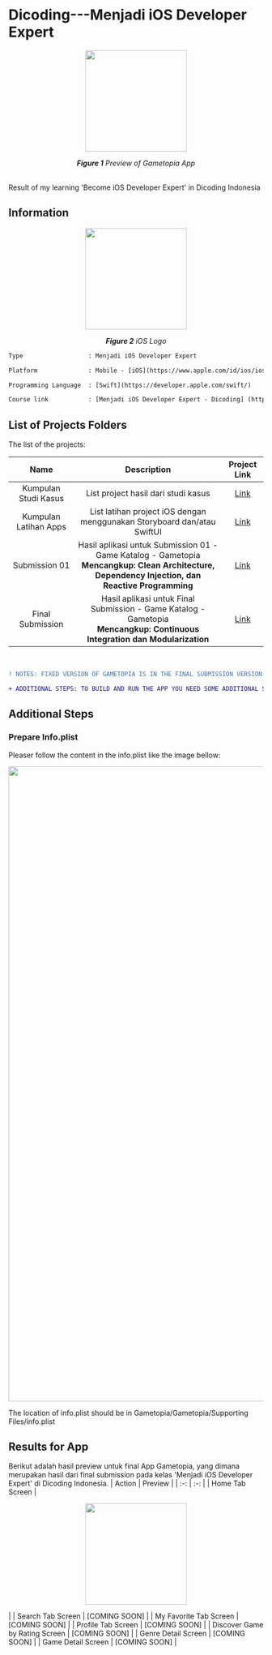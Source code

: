 # Dicoding---Menjadi iOS Developer Expert

<p align="center">
 <image src="https://user-images.githubusercontent.com/32255348/208938153-36c154d5-f1c3-4c4d-ad9c-fbf9e150de04.png" width= 200 />
</p>


<p align="center"><i><b>Figure 1</b> Preview of Gametopia App</i></p>

<br/>
 Result of my learning 'Become iOS Developer Expert' in Dicoding Indonesia

## Information
<p align="center">
  <img src="https://upload.wikimedia.org/wikipedia/commons/thumb/c/ca/IOS_logo.svg/1200px-IOS_logo.svg.png" width="200"/>
</p>
<p align="center"><i><b>Figure 2</b> iOS Logo</i></p>

```diff
Type                  : Menjadi iOS Developer Expert

Platform              : Mobile - [iOS](https://www.apple.com/id/ios/ios-14/)

Programming Language  : [Swift](https://developer.apple.com/swift/)

Course link           : [Menjadi iOS Developer Expert - Dicoding] (https://www.dicoding.com/academies/209)
```

## List of Projects Folders
The list of the projects:

| Name      | Description  | Project Link  |
| :-: | :-: | :-: | 
| Kumpulan Studi Kasus | List project hasil dari studi kasus | [Link](https://github.com/patriciafiona/Dicoding---Menjadi-iOS-Developer-Expert/tree/main/Studi%20Kasus) | 
| Kumpulan Latihan Apps | List latihan project iOS dengan menggunakan Storyboard dan/atau SwiftUI | [Link](https://github.com/patriciafiona/Dicoding---Menjadi-iOS-Developer-Expert/tree/main/Latihan) | 
| Submission 01 | Hasil aplikasi untuk Submission 01 - Game Katalog - Gametopia </br><b>Mencangkup: Clean Architecture, Dependency Injection, dan Reactive Programming</b> | [Link](https://github.com/patriciafiona/Dicoding---Menjadi-iOS-Developer-Expert/tree/main/Submission%2001) | 
| Final Submission | Hasil aplikasi untuk Final Submission - Game Katalog - Gametopia </br><b>Mencangkup: Continuous Integration dan Modularization</b> | [Link](https://github.com/patriciafiona/Dicoding---Menjadi-iOS-Developer-Expert--Final-Submission-) | 

<br/>

````diff
! NOTES: FIXED VERSION OF GAMETOPIA IS IN THE FINAL SUBMISSION VERSION.

+ ADDITIONAL STEPS: TO BUILD AND RUN THE APP YOU NEED SOME ADDITIONAL STEPS, FOR EXAMPLE ADDING INFO.PLIST INSIDE THE PROJECT.
````

## Additional Steps
### Prepare Info.plist
Pleaser follow the content in the info.plist like the image bellow:
<p align="center"><img width="1253" alt="Screenshot 2022-12-21 at 22 03 05" src="https://user-images.githubusercontent.com/32255348/208937559-bddec095-40c3-457f-90ed-a5a3942f9af2.png"></p>
The location of info.plist should be in Gametopia/Gametopia/Supporting Files/info.plist

## Results for App 
Berikut adalah hasil preview untuk final App Gametopia, yang dimana merupakan hasil dari final submission pada kelas 'Menjadi iOS Developer Expert' di Dicoding Indonesia.
| Action      | Preview  |
| :-: | :-: |
| Home Tab Screen | <p align="center"><image src="https://user-images.githubusercontent.com/32255348/208938153-36c154d5-f1c3-4c4d-ad9c-fbf9e150de04.png" width= 200 /></p> |
| Search Tab Screen | [COMING SOON] |
| My Favorite Tab Screen | [COMING SOON] |
| Profile Tab Screen | [COMING SOON] |
| Discover Game by Rating Screen | [COMING SOON] |
| Genre Detail Screen | [COMING SOON] |
| Game Detail Screen | [COMING SOON] |
